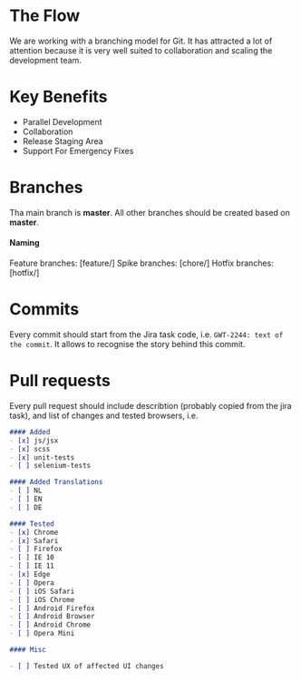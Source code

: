 # The Flow
We are working with a branching model for Git. It has attracted a lot of attention because it is very well suited to collaboration and scaling the development team.

# Key Benefits
- Parallel Development
- Collaboration
- Release Staging Area
- Support For Emergency Fixes

# Branches
Tha main branch is **master**. All other branches should be created based on **master**.

#### Naming
Feature branches: [feature/]
Spike branches: [chore/]
Hotfix branches: [hotfix/]

# Commits
Every commit should start from the Jira task code, i.e. `GWT-2244: text of the commit`. It allows to recognise the story behind this commit.

# Pull requests
Every pull request should include describtion (probably copied from the jira task), and list of changes and tested browsers, i.e.

```markdown
#### Added
- [x] js/jsx
- [x] scss
- [x] unit-tests
- [ ] selenium-tests

#### Added Translations
- [ ] NL
- [ ] EN
- [ ] DE

#### Tested
- [x] Chrome
- [x] Safari
- [ ] Firefox
- [ ] IE 10
- [ ] IE 11
- [x] Edge
- [ ] Opera
- [ ] iOS Safari
- [ ] iOS Chrome
- [ ] Android Firefox
- [ ] Android Browser
- [ ] Android Chrome
- [ ] Opera Mini

#### Misc

- [ ] Tested UX of affected UI changes
```
